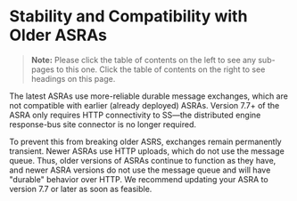 [title]: # (Stability and Compatibility with Older ASRAs)
[tags]: # (Session Recording)
[priority]: # (1000)

# Stability and Compatibility with Older ASRAs

> **Note:** Please click the table of contents on the left to see any sub-pages to this one. Click the table of contents on the right to see headings on this page.

The latest ASRAs use more-reliable durable message exchanges, which are not compatible with earlier (already deployed) ASRAs. Version 7.7+ of the ASRA only requires HTTP connectivity to SS—the distributed engine response-bus site connector is no longer required. 

To prevent this from breaking older ASRS, exchanges remain permanently transient. Newer ASRAs use HTTP uploads, which do not use the message queue. Thus, older versions of ASRAs  continue to function as they have, and newer ASRA versions do not use the message queue and will have "durable" behavior over HTTP. We recommend updating your ASRA to version 7.7 or later as soon as feasible.
